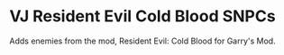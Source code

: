 # VJ Resident Evil Cold Blood SNPCs
 Adds enemies from the mod, Resident Evil: Cold Blood for Garry's Mod.
